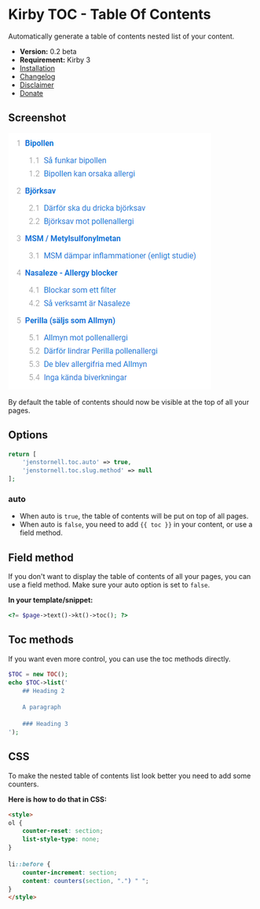 # Kirby TOC - Table Of Contents

Automatically generate a table of contents nested list of your content.

- **Version:** 0.2 beta
- **Requirement:** Kirby 3
- [Installation](https://devonera.se/docs/install/?user=jenstornell&plugin=kirby-toc)
- [Changelog](docs/changelog.md)
- [Disclaimer](https://devonera.se/docs/disclaimer/?user=jenstornell&plugin=kirby-toc)
- [Donate](https://devonera.se/docs/donate/?user=jenstornell&plugin=kirby-toc)

## Screenshot

![](docs/screenshot.png)

By default the table of contents should now be visible at the top of all your pages.

## Options

```php
return [
    'jenstornell.toc.auto' => true,
    'jenstornell.toc.slug.method' => null
];
```

### auto

- When auto is `true`, the table of contents will be put on top of all pages.
- When auto is `false`, you need to add `{{ toc }}` in your content, or use a field method.

## Field method

If you don't want to display the table of contents of all your pages, you can use a field method. Make sure your auto option is set to `false`.

**In your template/snippet:**

```php
<?= $page->text()->kt()->toc(); ?>
```

## Toc methods

If you want even more control, you can use the toc methods directly.

```php
$TOC = new TOC();
echo $TOC->list('
    ## Heading 2

    A paragraph

    ### Heading 3
');
```

## CSS

To make the nested table of contents list look better you need to add some counters.

**Here is how to do that in CSS:**

```html
<style>
ol {
    counter-reset: section;
    list-style-type: none;
}

li::before {
    counter-increment: section;
    content: counters(section, ".") " ";
}
</style>
```